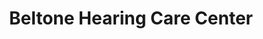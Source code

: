 ---
title: "Beltone Hearing Care Center"
url: /bedford/beltone-hearing-care-center/
shop: hearing aids
---